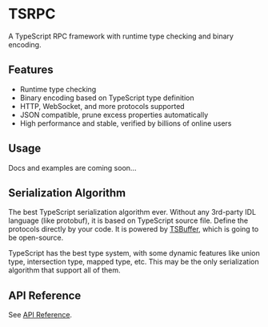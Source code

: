 # TSRPC

A TypeScript RPC framework with runtime type checking and binary encoding.

## Features
- Runtime type checking
- Binary encoding based on TypeScript type definition
- HTTP, WebSocket, and more protocols supported
- JSON compatible, prune excess properties automatically
- High performance and stable, verified by billions of online users

## Usage
Docs and examples are coming soon...

## Serialization Algorithm
The best TypeScript serialization algorithm ever.
Without any 3rd-party IDL language (like protobuf), it is based on TypeScript source file. Define the protocols directly by your code.
It is powered by [TSBuffer](https://github.com/tsbuffer), which is going to be open-source.

TypeScript has the best type system, with some dynamic features like union type, intersection type, mapped type, etc.
This may be the only serialization algorithm that support all of them.



## API Reference
See [API Reference](./docs/api/tsrpc.md).